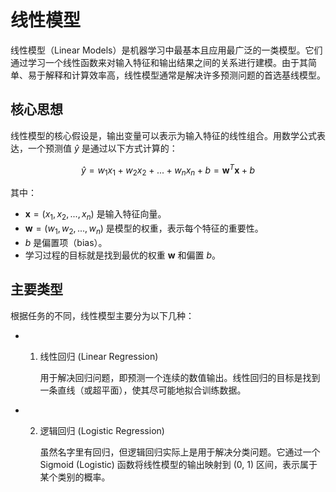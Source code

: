 # 线性模型

线性模型（Linear Models）是机器学习中最基本且应用最广泛的一类模型。它们通过学习一个线性函数来对输入特征和输出结果之间的关系进行建模。由于其简单、易于解释和计算效率高，线性模型通常是解决许多预测问题的首选基线模型。

## 核心思想

线性模型的核心假设是，输出变量可以表示为输入特征的线性组合。用数学公式表达，一个预测值 $\hat{y}$ 是通过以下方式计算的：

$$
\hat{y} = w_1 x_1 + w_2 x_2 + ... + w_n x_n + b = \mathbf{w}^T \mathbf{x} + b
$$

其中：
- $\mathbf{x} = (x_1, x_2, ..., x_n)$ 是输入特征向量。
- $\mathbf{w} = (w_1, w_2, ..., w_n)$ 是模型的权重，表示每个特征的重要性。
- $b$ 是偏置项（bias）。
- 学习过程的目标就是找到最优的权重 $\mathbf{w}$ 和偏置 $b$。

## 主要类型

根据任务的不同，线性模型主要分为以下几种：

- 1. 线性回归 (Linear Regression)

     用于解决回归问题，即预测一个连续的数值输出。线性回归的目标是找到一条直线（或超平面），使其尽可能地拟合训练数据。

- 2. 逻辑回归 (Logistic Regression)

     虽然名字里有回归，但逻辑回归实际上是用于解决分类问题。它通过一个 Sigmoid (Logistic) 函数将线性模型的输出映射到 (0, 1) 区间，表示属于某个类别的概率。
